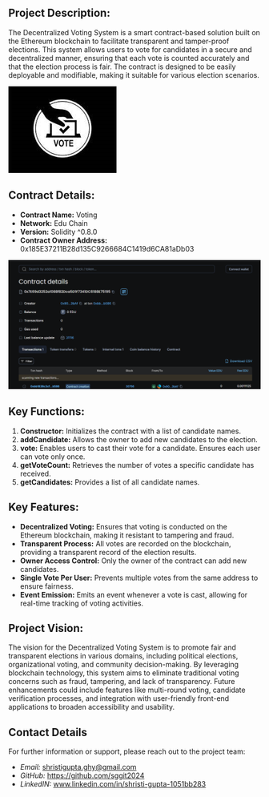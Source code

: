 ## Project Description:
The Decentralized Voting System is a smart contract-based solution built on the Ethereum blockchain to facilitate transparent and tamper-proof elections. This system allows users to vote for candidates in a secure and decentralized manner, ensuring that each vote is counted accurately and that the election process is fair. The contract is designed to be easily deployable and modifiable, making it suitable for various election scenarios.

![alt text](images.jpg)

## Contract Details:
- **Contract Name:** Voting
- **Network:** Edu Chain
- **Version:** Solidity ^0.8.0
- **Contract Owner Address:** 0x185E37211B28d135C9266684C1419d6CA81aDb03

![alt text](image.png)

## Key Functions:
1. **Constructor:** Initializes the contract with a list of candidate names.
2. **addCandidate:** Allows the owner to add new candidates to the election.
3. **vote:** Enables users to cast their vote for a candidate. Ensures each user can vote only once.
4. **getVoteCount:** Retrieves the number of votes a specific candidate has received.
5. **getCandidates:** Provides a list of all candidate names.

## Key Features:
- **Decentralized Voting:** Ensures that voting is conducted on the Ethereum blockchain, making it resistant to tampering and fraud.
- **Transparent Process:** All votes are recorded on the blockchain, providing a transparent record of the election results.
- **Owner Access Control:** Only the owner of the contract can add new candidates.
- **Single Vote Per User:** Prevents multiple votes from the same address to ensure fairness.
- **Event Emission:** Emits an event whenever a vote is cast, allowing for real-time tracking of voting activities.


## Project Vision:
The vision for the Decentralized Voting System is to promote fair and transparent elections in various domains, including political elections, organizational voting, and community decision-making. By leveraging blockchain technology, this system aims to eliminate traditional voting concerns such as fraud, tampering, and lack of transparency. Future enhancements could include features like multi-round voting, candidate verification processes, and integration with user-friendly front-end applications to broaden accessibility and usability.

## Contact Details
For further information or support, please reach out to the project team:

- *Email:* shristigupta.ghy@gmail.com
- *GitHub:* https://github.com/sggit2024
- *LinkedIN:* www.linkedin.com/in/shristi-gupta-1051bb283